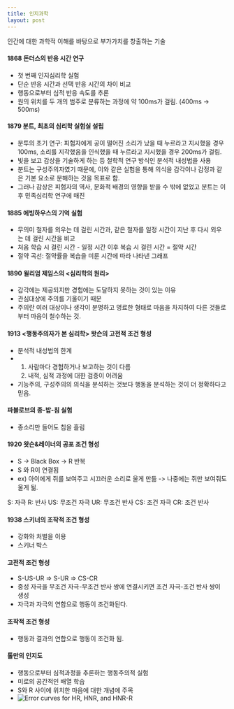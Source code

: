 ```yaml
---
title: 인지과학
layout: post
---
```


인간에 대한 과학적 이해를 바탕으로 부가가치를 창출하는 기술

#### 1868 돈더스의 반응 시간 연구
 - 첫 번째 인지심리학 실험
 - 단순 반응 시간과 선택 반응 시간의 차이 비교
 - 행동으로부터 심적 반응 속도를 추론
 - 원의 위치를 두 개의 범주로 분류하는 과정에 약 100ms가 걸림. (400ms -> 500ms)

#### 1879 분트, 최초의 심리학 실험실 설립
 - 분투의 초기 연구: 피험자에게 공이 떨어진 소리가 났을 때 누르라고 지시했을 경우 100ms, 소리를 지각했음을 인식했을 때 누르라고 지시했을 경우 200ms가 걸림.
 - 빛을 보고 감상을 기술하게 하는 등 철학적 연구 방식인 분석적 내성법을 사용
 - 분트는 구성주의자였기 때문에, 이와 같은 실험을 통해 의식을 감각이나 감정과 같은 기본 요소로 분해하는 것을 목표로 함.
 - 그러나 감상은 피험자의 역사, 문화적 배경의 영향을 받을 수 밖에 없었고 분트는 이후 민족심리학 연구에 매진

#### 1885 에빙하우스의 기억 실험
 - 무의미 철자를 외우는 데 걸린 시간과, 같은 철자를 일정 시간이 지난 후 다시 외우는 데 걸린 시간을 비교
 - 처음 학습 시 걸린 시간 - 일정 시간 이후 복습 시 걸린 시간 = 절약 시간
 - 절약 곡선: 절약률을 복습을 미룬 시간에 따라 나타낸 그래프

#### 1890 윌리엄 제임스의 <심리학의 원리>
 - 감각에는 제공되지만 경험에는 도달하지 못하는 것이 있는 이유
 - 관심대상에 주의를 기울이기 때문
 - 주의란 여러 대상이나 생각이 분명하고 명료한 형태로 마음을 차지하여 다른 것들로부터 마음이 철수하는 것.

#### 1913 <행동주의자가 본 심리학> 왓슨의 고전적 조건 형성
 - 분석적 내성법의 한계
 - 1. 사람마다 경험하거나 보고하는 것이 다름
   2. 내적, 심적 과정에 대한 검증이 어려움
 - 기능주의, 구성주의의 의식을 분석하는 것보다 행동을 분석하는 것이 더 정확하다고 믿음.

#### 파블로브의 종-밥-침 실험
 - 종소리만 들어도 침을 흘림

#### 1920 왓슨&레이너의 공포 조건 형성
 - S -> Black Box -> R 반복
 - S 와 R이 연결됨
 - ex) 아이에게 쥐를 보여주고 시끄러운 소리로 울게 만듦 -> 나중에는 쥐만 보여줘도 울게 됢.

S: 자극 R: 반사 US: 무조건 자극 UR: 무조건 반사 CS: 조건 자극 CR: 조건 반사

#### 1938 스키너의 조작적 조건 형성
 - 강화와 처벌을 이용
 - 스키너 박스

#### 고전적 조건 형성
 - S-US-UR => S-UR => CS-CR
 - 중성 자극을 무조건 자극-무조건 반사 쌍에 연결시키면 조건 자극-조건 반사 쌍이 생성
 - 자극과 자극의 연합으로 행동이 조건화된다.

#### 조작적 조건 형성
 - 행동과 결과의 연합으로 행동이 조건화 됨.

#### 톨만의 인지도
 - 행동으로부터 심적과정을 추론하는 행동주의적 실험
 - 미로의 공간적인 배열 학습
 - S와 R 사이에 위치한 마음에 대한 개념에 주목
 - ![Error curves for HR, HNR, and HNR-R](/asset/img/clippings/error-curves-for-hr-hnr-and-hnr-r.gif)
